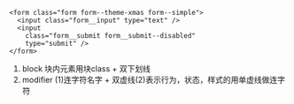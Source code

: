 ```
<form class="form form--theme-xmas form--simple">
  <input class="form__input" type="text" />
  <input
    class="form__submit form__submit--disabled"
    type="submit" />
</form>
```

1. block 块内元素用块class + 双下划线
2. modifier (1)连字符名字 + 双虚线(2)表示行为，状态，样式的用单虚线做连字符